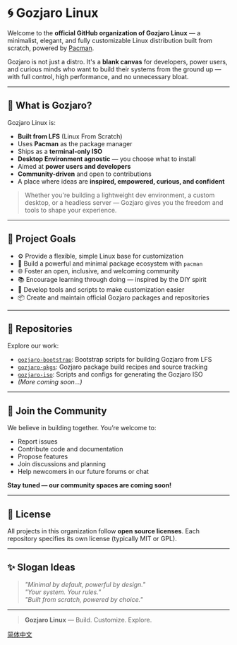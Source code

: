 # 🌀 Gozjaro Linux

Welcome to the **official GitHub organization of Gozjaro Linux** — a minimalist, elegant, and fully customizable Linux distribution built from scratch, powered by [Pacman](https://wiki.archlinux.org/title/Pacman).

Gozjaro is not just a distro. It's a **blank canvas** for developers, power users, and curious minds who want to build their systems from the ground up — with full control, high performance, and no unnecessary bloat.

---

## 🌟 What is Gozjaro?

Gozjaro Linux is:

- **Built from LFS** (Linux From Scratch)
- Uses **Pacman** as the package manager
- Ships as a **terminal-only ISO**
- **Desktop Environment agnostic** — you choose what to install
- Aimed at **power users and developers**
- **Community-driven** and open to contributions
- A place where ideas are **inspired, empowered, curious, and confident**

> Whether you're building a lightweight dev environment, a custom desktop, or a headless server — Gozjaro gives you the freedom and tools to shape your experience.

---

## 🚀 Project Goals

- ⚙️ Provide a flexible, simple Linux base for customization
- 🧩 Build a powerful and minimal package ecosystem with `pacman`
- 🌐 Foster an open, inclusive, and welcoming community
- 📚 Encourage learning through doing — inspired by the DIY spirit
- 🔧 Develop tools and scripts to make customization easier
- 📦 Create and maintain official Gozjaro packages and repositories

---

## 📁 Repositories

Explore our work:

- [`gozjaro-bootstrap`](https://github.com/Gozjaro/gozjaro-bootstrap): Bootstrap scripts for building Gozjaro from LFS
- [`gozjaro-pkgs`](https://github.com/Gozjaro/gozjaro-pkgs): Gozjaro package build recipes and source tracking
- [`gozjaro-iso`](https://github.com/Gozjaro/gozjaro-iso): Scripts and configs for generating the Gozjaro ISO
- *(More coming soon...)*

---

## 🙌 Join the Community

We believe in building together. You’re welcome to:

- Report issues
- Contribute code and documentation
- Propose features
- Join discussions and planning
- Help newcomers in our future forums or chat

**Stay tuned — our community spaces are coming soon!**

---

## 📜 License

All projects in this organization follow **open source licenses**. Each repository specifies its own license (typically MIT or GPL).

---

## ✨ Slogan Ideas

> *"Minimal by default, powerful by design."*  
> *"Your system. Your rules."*  
> *"Built from scratch, powered by choice."*

---

> **Gozjaro Linux** — Build. Customize. Explore.

[简体中文](README.zh-cn.md)
